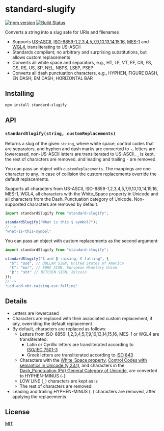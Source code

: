 # standard-slugify

[![npm version](https://img.shields.io/npm/v/standard-slugify.svg?style=flat-square)](https://www.npmjs.com/package/standard-slugify)
[![Build Status](https://travis-ci.com/rtomrud/standard-slugify.svg?branch=master)](https://travis-ci.com/rtomrud/standard-slugify)

Converts a string into a slug safe for URIs and filenames

* Supports [US-ASCII](https://en.wikipedia.org/wiki/ASCII), [ISO-8859-1,2,3,4,5,7,9,10,13,14,15,16](https://en.wikipedia.org/wiki/ISO/IEC_8859), [MES-1](http://www.evertype.com/standards/iso10646/pdf/cwa13873.pdf) and [WGL4](https://en.wikipedia.org/wiki/Windows_Glyph_List_4), transliterating to US-ASCII
* Standards compliant; no arbitrary and surprising substitutions, but allows custom replacements
* Converts all white space and separators, e.g., HT, LF, VT, FF, CR, FS, GS, RS, US, SP, NEL, NBPS, LSEP, PSEP
* Converts all dash punctuation characters, e.g., HYPHEN, FIGURE DASH, EN DASH, EM DASH, HORIZONTAL BAR

## Installing

```bash
npm install standard-slugify
```

## API

### `standardSlugify(string, customReplacements)`

Returns a slug of the given `string`, where white space, control codes that are separators, and hyphen and dash marks are converted to `-`, letters are lowercased, non-US-ASCII letters are transliterated to US-ASCII, `_` is kept, the rest of characters are removed, and leading and trailing `-` are removed.

You can pass an object with `customReplacements`. The mappings are one character to any. In case of collision the custom replacements override the default replacements.

Supports all characters from US-ASCII, ISO-8859-1,2,3,4,5,7,9,10,13,14,15,16, MES-1, WGL4, all characters with the White_Space property in Unicode and all characters from the Dash_Punctuation category of Unicode. Non-supported characters are removed by default.

```js
import standardSlugify from "standard-slugify";

standardSlugify("What is this $ symbol?");
// ->
"what-is-this-symbol"
```

You can pass an object with custom replacements as the second argument:

```js
import standardSlugify from "standard-slugify";

standardSlugify("$ and ₿ raising, € falling", {
  "$": "usd", // DOLLAR SIGN, United States of America
  "€": "eur", // EURO SIGN, European Monetary Union
  "₿": "xbt" // BITCOIN SIGN, Bitcoin
});
// ->
"usd-and-xbt-raising-eur-falling"
```

## Details

* Letters are lowercased
* Characters are replaced with their associated custom replacement, if any, overriding the default replacement
* By default, characters are replaced as follows:
    * Letters from ISO-8859-1,2,3,4,5,7,9,10,13,14,15,16, MES-1 or WGL4 are transliterated:
        * Latin or Cyrillic letters are transliterated according to [ISO/IEC 7501-3](https://www.icao.int/publications/Documents/9303_p3_cons_en.pdf)
        * Greek letters are transliterated according to [ISO 843](https://en.wikipedia.org/wiki/ISO_843)
    * Characters with the [White_Space property](https://www.unicode.org/Public/UCD/latest/ucd/PropList.txt), [Control Codes with semantics in Unicode (§ 23.1)](http://www.unicode.org/versions/Unicode11.0.0/ch23.pdf), and characters in the [Dash_Punctuation (Pd) General Category of Unicode](https://www.unicode.org/Public/UCD/latest/ucd/PropList.txt), are converted to HYPHEN-MINUS (`-`)
    * LOW LINE (`_`) characters are kept as is
    * The rest of characters are removed
* Leading and trailing HYPHEN-MINUS (`-`) characters are removed, after applying the replacements

## License

[MIT](./LICENSE)
